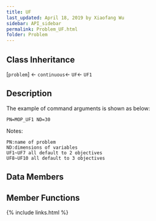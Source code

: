 ```yaml
---
title: UF
last_updated: April 18, 2019 by Xiaofang Wu
sidebar: API_sidebar
permalink: Problem_UF.html
folder: Problem
---
```


## Class Inheritance

[`problem`] &larr; `continuous`&larr; `UF`&larr; `UF1`

## Description

The example of command arguments is shown as below:
```
PN=MOP_UF1 ND=30
```
Notes:
```
PN:name of problem
ND:dimensions of variables
UF1~UF7 all default to 2 objectives
UF8~UF10 all default to 3 objectives
```
## Data Members


## Member Functions


{% include links.html %}
